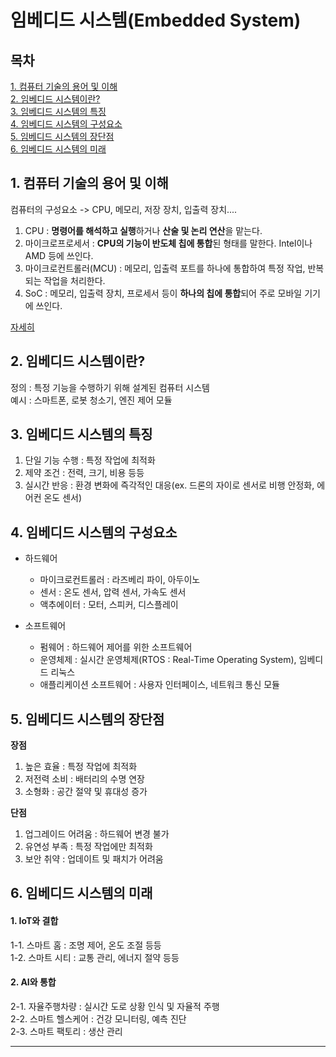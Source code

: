 # 임베디드 시스템(Embedded System)

## 목차  
[1. 컴퓨터 기술의 용어 및 이해](#1-컴퓨터-기술의-용어-및-이해)  
[2. 임베디드 시스템이란?](#2-임베디드-시스템이란)  
[3. 임베디드 시스템의 특징](#3-임베디드-시스템의-특징)  
[4. 임베디드 시스템의 구성요소](#4-임베디드-시스템의-구성요소)  
[5. 임베디드 시스템의 장단점](#5-임베디드-시스템의-장단점)  
[6. 임베디드 시스템의 미래](#6-임베디드-시스템의-미래)  



## 1. 컴퓨터 기술의 용어 및 이해
컴퓨터의 구성요소 -> CPU, 메모리, 저장 장치, 입출력 장치....

1. CPU : **명령어를 해석하고 실행**하거나 **산술 및 논리 연산**을 맡는다.
2. 마이크로프로세서 : **CPU의 기능이 반도체 칩에 통합**된 형태를 말한다. Intel이나 AMD 등에 쓰인다.
3. 마이크로컨트롤러(MCU) : 메모리, 입출력 포트를 하나에 통합하여 특정 작업, 반복되는 작업을 처리한다.
4. SoC : 메모리, 입출력 장치, 프로세서 등이 **하나의 칩에 통합**되어 주로 모바일 기기에 쓰인다.

[자세히](https://velog.io/@hyunji015/%EC%BB%B4%ED%93%A8%ED%84%B0-%EA%B5%AC%EC%A1%B0-%EC%BB%B4%ED%93%A8%ED%84%B0%EB%A5%BC-%EA%B5%AC%EC%84%B1%ED%95%98%EB%8A%94-%EC%9A%94%EC%86%8C)


## 2. 임베디드 시스템이란?
정의 : 특정 기능을 수행하기 위해 설계된 컴퓨터 시스템  
예시 : 스마트폰, 로봇 청소기, 엔진 제어 모듈

## 3. 임베디드 시스템의 특징
1. 단일 기능 수행 : 특정 작업에 최적화
2. 제약 조건 : 전력, 크기, 비용 등등
3. 실시간 반응 : 환경 변화에 즉각적인 대응(ex. 드론의 자이로 센서로 비행 안정화, 에어컨 온도 센서)

## 4. 임베디드 시스템의 구성요소

* 하드웨어
  * 마이크로컨트롤러 : 라즈베리 파이, 아두이노
  * 센서 : 온도 센서, 압력 센서, 가속도 센서
  * 액추에이터 : 모터, 스피커, 디스플레이

* 소프트웨어
  * 펌웨어 : 하드웨어 제어를 위한 소프트웨어
  * 운영체제 : 실시간 운영체제(RTOS : Real-Time Operating System), 임베디드 리눅스
  * 애플리케이션 소프트웨어 : 사용자 인터페이스, 네트워크 통신 모듈

## 5. 임베디드 시스템의 장단점

**장점**
1. 높은 효율 : 특정 작업에 최적화
2. 저전력 소비 : 배터리의 수명 연장
3. 소형화 : 공간 절약 및 휴대성 증가

**단점**
1. 업그레이드 어려움 : 하드웨어 변경 불가
2. 유연성 부족 : 특정 작업에만 최적화
3. 보안 취약 : 업데이트 및 패치가 어려움

## 6. 임베디드 시스템의 미래

#### 1. IoT와 결합 
1-1. 스마트 홈 : 조명 제어, 온도 조절 등등  
1-2. 스마트 시티 : 교통 관리, 에너지 절약 등등  

#### 2. AI와 통합
2-1. 자율주행차량 : 실시간 도로 상황 인식 및 자율적 주행  
2-2. 스마트 헬스케어 : 건강 모니터링, 예측 진단  
2-3. 스마트 팩토리 : 생산 관리
****
